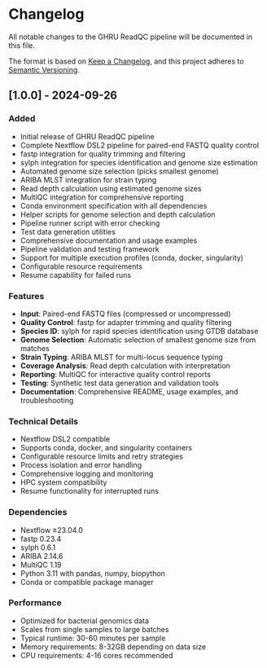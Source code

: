 # Changelog

All notable changes to the GHRU ReadQC pipeline will be documented in this file.

The format is based on [Keep a Changelog](https://keepachangelog.com/en/1.0.0/),
and this project adheres to [Semantic Versioning](https://semver.org/spec/v2.0.0.html).

## [1.0.0] - 2024-09-26

### Added
- Initial release of GHRU ReadQC pipeline
- Complete Nextflow DSL2 pipeline for paired-end FASTQ quality control
- fastp integration for quality trimming and filtering
- sylph integration for species identification and genome size estimation
- Automated genome size selection (picks smallest genome)
- ARIBA MLST integration for strain typing
- Read depth calculation using estimated genome sizes
- MultiQC integration for comprehensive reporting
- Conda environment specification with all dependencies
- Helper scripts for genome selection and depth calculation
- Pipeline runner script with error checking
- Test data generation utilities
- Comprehensive documentation and usage examples
- Pipeline validation and testing framework
- Support for multiple execution profiles (conda, docker, singularity)
- Configurable resource requirements
- Resume capability for failed runs

### Features
- **Input**: Paired-end FASTQ files (compressed or uncompressed)
- **Quality Control**: fastp for adapter trimming and quality filtering
- **Species ID**: sylph for rapid species identification using GTDB database
- **Genome Selection**: Automatic selection of smallest genome size from matches
- **Strain Typing**: ARIBA MLST for multi-locus sequence typing
- **Coverage Analysis**: Read depth calculation with interpretation
- **Reporting**: MultiQC for interactive quality control reports
- **Testing**: Synthetic test data generation and validation tools
- **Documentation**: Comprehensive README, usage examples, and troubleshooting

### Technical Details
- Nextflow DSL2 compatible
- Supports conda, docker, and singularity containers
- Configurable resource limits and retry strategies
- Process isolation and error handling
- Comprehensive logging and monitoring
- HPC system compatibility
- Resume functionality for interrupted runs

### Dependencies
- Nextflow ≥23.04.0
- fastp 0.23.4
- sylph 0.6.1
- ARIBA 2.14.6
- MultiQC 1.19
- Python 3.11 with pandas, numpy, biopython
- Conda or compatible package manager

### Performance
- Optimized for bacterial genomics data
- Scales from single samples to large batches
- Typical runtime: 30-60 minutes per sample
- Memory requirements: 8-32GB depending on data size
- CPU requirements: 4-16 cores recommended